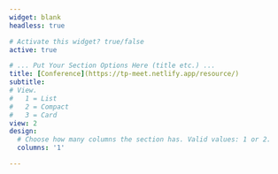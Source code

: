 ```yaml
---
widget: blank
headless: true

# Activate this widget? true/false
active: true

# ... Put Your Section Options Here (title etc.) ...
title: [Conference](https://tp-meet.netlify.app/resource/) 
subtitle:
# View.
#   1 = List
#   2 = Compact
#   3 = Card
view: 2
design:
  # Choose how many columns the section has. Valid values: 1 or 2.
  columns: '1'

---
```

